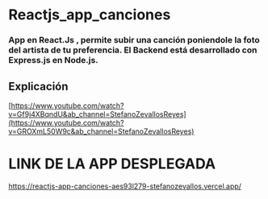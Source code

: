 # Reactjs_app_canciones
### App en React.Js , permite subir una canción poniendole la foto del artista de tu preferencia. El Backend está desarrollado con Express.js en Node.js.

## Explicación
[https://www.youtube.com/watch?v=Gf9j4XBqndU&ab_channel=StefanoZevallosReyes](https://www.youtube.com/watch?v=GROXmL50W9c&ab_channel=StefanoZevallosReyes) </br>

# LINK DE LA APP DESPLEGADA
https://reactjs-app-canciones-aes93l279-stefanozevallos.vercel.app/
